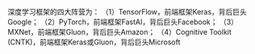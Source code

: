 深度学习框架的四大阵营为：
（1）TensorFlow，前端框架Keras，背后巨头Google；
（2）PyTorch，前端框架FastAI，背后巨头Facebook；
（3）MXNet，前端框架Gluon，背后巨头Amazon；
（4）Cognitive Toolkit (CNTK)，前端框架Keras或Gluon，背后巨头Microsoft
